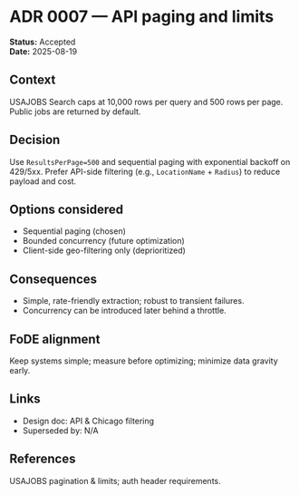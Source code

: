 # ADR 0007 — API paging and limits

**Status:** Accepted  
**Date:** 2025-08-19  

## Context

USAJOBS Search caps at 10,000 rows per query and 500 rows per page. Public jobs are returned by default.

## Decision

Use `ResultsPerPage=500` and sequential paging with exponential backoff on 429/5xx. Prefer API-side filtering (e.g., `LocationName` + `Radius`) to reduce payload and cost.

## Options considered

- Sequential paging (chosen)
- Bounded concurrency (future optimization)
- Client-side geo-filtering only (deprioritized)

## Consequences

- Simple, rate-friendly extraction; robust to transient failures.
- Concurrency can be introduced later behind a throttle.

## FoDE alignment

Keep systems simple; measure before optimizing; minimize data gravity early.

## Links

- Design doc: API & Chicago filtering
- Superseded by: N/A

## References

USAJOBS pagination & limits; auth header requirements.
